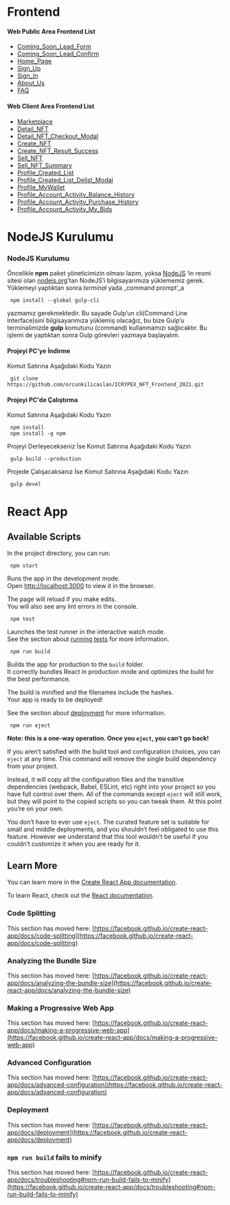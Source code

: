 # Frontend

#### Web Public Area Frontend List
- [Coming_Soon_Lead_Form](https://orcunkilicaslan.github.io/ICRYPEX_NFT_Frontend_2021/front-end/html/Coming_Soon_Lead_Form.html)
- [Coming_Soon_Lead_Confirm](https://orcunkilicaslan.github.io/ICRYPEX_NFT_Frontend_2021/front-end/html/Coming_Soon_Lead_Confirm.html)
- [Home_Page](https://orcunkilicaslan.github.io/ICRYPEX_NFT_Frontend_2021/front-end/html/Home_Page.html)
- [Sign_Up](https://orcunkilicaslan.github.io/ICRYPEX_NFT_Frontend_2021/front-end/html/Sign_Up.html)
- [Sign_In](https://orcunkilicaslan.github.io/ICRYPEX_NFT_Frontend_2021/front-end/html/Sign_In.html)
- [About_Us](https://orcunkilicaslan.github.io/ICRYPEX_NFT_Frontend_2021/front-end/html/About_Us.html)
- [FAQ](https://orcunkilicaslan.github.io/ICRYPEX_NFT_Frontend_2021/front-end/html/FAQ.html)


#### Web Client Area Frontend List
- [Marketplace](https://orcunkilicaslan.github.io/ICRYPEX_NFT_Frontend_2021/front-end/html/Marketplace.html)
- [Detail_NFT](https://orcunkilicaslan.github.io/ICRYPEX_NFT_Frontend_2021/front-end/html/Detail_NFT.html)
- [Detail_NFT_Checkout_Modal](https://orcunkilicaslan.github.io/ICRYPEX_NFT_Frontend_2021/front-end/html/Detail_NFT_Checkout_Modal.html)
- [Create_NFT](https://orcunkilicaslan.github.io/ICRYPEX_NFT_Frontend_2021/front-end/html/Create_NFT.html)
- [Create_NFT_Result_Success](https://orcunkilicaslan.github.io/ICRYPEX_NFT_Frontend_2021/front-end/html/Create_NFT_Result_Success.html)
- [Sell_NFT](https://orcunkilicaslan.github.io/ICRYPEX_NFT_Frontend_2021/front-end/html/Sell_NFT.html)
- [Sell_NFT_Summary](https://orcunkilicaslan.github.io/ICRYPEX_NFT_Frontend_2021/front-end/html/Sell_NFT_Summary.html)
- [Profile_Created_List](https://orcunkilicaslan.github.io/ICRYPEX_NFT_Frontend_2021/front-end/html/Profile_Created_List.html)
- [Profile_Created_List_Delist_Modal](https://orcunkilicaslan.github.io/ICRYPEX_NFT_Frontend_2021/front-end/html/Profile_Created_List_Delist_Modal.html)
- [Profile_MyWallet](https://orcunkilicaslan.github.io/ICRYPEX_NFT_Frontend_2021/front-end/html/Profile_MyWallet.html)
- [Profile_Account_Activity_Balance_History](https://orcunkilicaslan.github.io/ICRYPEX_NFT_Frontend_2021/front-end/html/Profile_Account_Activity_Balance_History.html)
- [Profile_Account_Activity_Purchase_History](https://orcunkilicaslan.github.io/ICRYPEX_NFT_Frontend_2021/front-end/html/Profile_Account_Activity_Purchase_History.html)
- [Profile_Account_Activity_My_Bids](https://orcunkilicaslan.github.io/ICRYPEX_NFT_Frontend_2021/front-end/html/Profile_Account_Activity_My_Bids.html)

# NodeJS Kurulumu
  
### NodeJS Kurulumu  
Öncelikle **npm** paket yöneticimizin olması lazım, yoksa [NodeJS](https://nodejs.org/) ‘in resmi sitesi olan [nodejs.org](https://nodejs.org/en/download/)’tan NodeJS’i bilgisayarımıza yüklememiz gerek.  Yüklemeyi yaptıktan sonra _terminal_ yada _command prompt’_a  
  
     npm install --global gulp-cli  

yazmamız gerekmektedir. Bu sayade Gulp’un cli(Command Line Interface)sini bilgisayarımıza yüklemiş olacağız, bu bize Gulp’u terminalimizde **gulp** komutunu (command) kullanmamızı sağlıcaktır. Bu işlemi de yaptıktan sonra Gulp görevleri yazmaya başlayalım.  
  
  
#### Projeyi PC'ye İndirme  
Komut Satırına Aşağıdaki Kodu Yazın  

     git clone https://github.com/orcunkilicaslan/ICRYPEX_NFT_Frontend_2021.git  

#### Projeyi PC'de Çalıştırma  
Komut Satırına Aşağıdaki Kodu Yazın  

     npm install
     npm install -g npm  


Projeyi Derleyecekseniz İse Komut Satırına Aşağıdaki Kodu Yazın  

     gulp build --production

Projede Çalışacaksanız İse Komut Satırına Aşağıdaki Kodu Yazın  

     gulp devel  


# React App

## Available Scripts

In the project directory, you can run:

     npm start 


Runs the app in the development mode.\
Open [http://localhost:3000](http://localhost:3000) to view it in the browser.

The page will reload if you make edits.\
You will also see any lint errors in the console.

     npm test


Launches the test runner in the interactive watch mode.\
See the section about [running tests](https://facebook.github.io/create-react-app/docs/running-tests) for more information.

     npm run build


Builds the app for production to the `build` folder.\
It correctly bundles React in production mode and optimizes the build for the best performance.

The build is minified and the filenames include the hashes.\
Your app is ready to be deployed!

See the section about [deployment](https://facebook.github.io/create-react-app/docs/deployment) for more information.

     npm run eject


**Note: this is a one-way operation. Once you `eject`, you can’t go back!**

If you aren’t satisfied with the build tool and configuration choices, you can `eject` at any time. This command will remove the single build dependency from your project.

Instead, it will copy all the configuration files and the transitive dependencies (webpack, Babel, ESLint, etc) right into your project so you have full control over them. All of the commands except `eject` will still work, but they will point to the copied scripts so you can tweak them. At this point you’re on your own.

You don’t have to ever use `eject`. The curated feature set is suitable for small and middle deployments, and you shouldn’t feel obligated to use this feature. However we understand that this tool wouldn’t be useful if you couldn’t customize it when you are ready for it.

## Learn More

You can learn more in the [Create React App documentation](https://facebook.github.io/create-react-app/docs/getting-started).

To learn React, check out the [React documentation](https://reactjs.org/).

### Code Splitting

This section has moved here: [https://facebook.github.io/create-react-app/docs/code-splitting](https://facebook.github.io/create-react-app/docs/code-splitting)

### Analyzing the Bundle Size

This section has moved here: [https://facebook.github.io/create-react-app/docs/analyzing-the-bundle-size](https://facebook.github.io/create-react-app/docs/analyzing-the-bundle-size)

### Making a Progressive Web App

This section has moved here: [https://facebook.github.io/create-react-app/docs/making-a-progressive-web-app](https://facebook.github.io/create-react-app/docs/making-a-progressive-web-app)

### Advanced Configuration

This section has moved here: [https://facebook.github.io/create-react-app/docs/advanced-configuration](https://facebook.github.io/create-react-app/docs/advanced-configuration)

### Deployment

This section has moved here: [https://facebook.github.io/create-react-app/docs/deployment](https://facebook.github.io/create-react-app/docs/deployment)

### `npm run build` fails to minify

This section has moved here: [https://facebook.github.io/create-react-app/docs/troubleshooting#npm-run-build-fails-to-minify](https://facebook.github.io/create-react-app/docs/troubleshooting#npm-run-build-fails-to-minify)